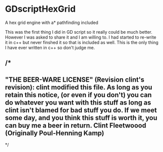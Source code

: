 # GDscriptHexGrid
A hex grid engine with a* pathfinding included

This was the first thing I did in GD script so it really could be much better. However I was asked to share it and I am willing to.
I had started to re-write it in c++ but never finshed it so that is included as well. This is the only thing I have ever written in c++ so don't judge me.



/*
----------------------------------------------------------------------------
"THE BEER-WARE LICENSE" (Revision clint's revision):
clint modified this file. As long as you retain this notice,
(or even if you don't) you can do whatever you want with this stuff as long
as clint isn't blamed for bad stuff you do. If we meet some day, and you think
this stuff is worth it, you can buy me a beer in return.
Clint Fleetwoood (Originally Poul-Henning Kamp)
---------------------------------------------------------------------------- 
*/
